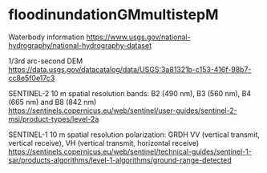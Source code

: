 # floodinundationGMmultistepM

Waterbody information
https://www.usgs.gov/national-hydrography/national-hydrography-dataset

1/3rd arc-second DEM
https://data.usgs.gov/datacatalog/data/USGS:3a81321b-c153-416f-98b7-cc8e5f0e17c3 

SENTINEL-2 10 m spatial resolution bands: B2 (490 nm), B3 (560 nm), B4 (665 nm) and B8 (842 nm)
https://sentinels.copernicus.eu/web/sentinel/user-guides/sentinel-2-msi/product-types/level-2a 

SENTINEL-1 10 m spatial resolution polarization: GRDH VV (vertical transmit, vertical receive), VH (vertical transmit, horizontal receive)
https://sentinels.copernicus.eu/web/sentinel/technical-guides/sentinel-1-sar/products-algorithms/level-1-algorithms/ground-range-detected
